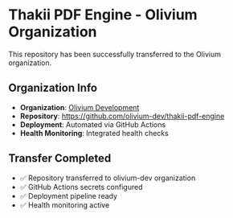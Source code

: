 # Thakii PDF Engine - Olivium Organization

This repository has been successfully transferred to the Olivium organization.

## Organization Info
- **Organization**: [Olivium Development](https://github.com/olivium-dev)
- **Repository**: https://github.com/olivium-dev/thakii-pdf-engine
- **Deployment**: Automated via GitHub Actions
- **Health Monitoring**: Integrated health checks

## Transfer Completed
- ✅ Repository transferred to olivium-dev organization
- ✅ GitHub Actions secrets configured
- ✅ Deployment pipeline ready
- ✅ Health monitoring active


